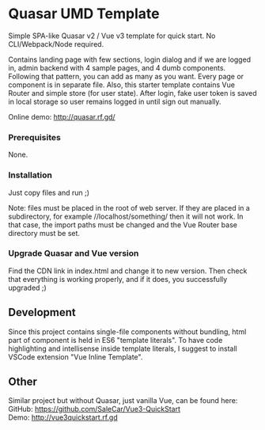 # Quasar UMD Template

Simple SPA-like Quasar v2 / Vue v3 template for quick start. 
No CLI/Webpack/Node required.

Contains landing page with few sections, login dialog and if we are logged in, admin backend with 4 sample pages, and 4 dumb components. Following that pattern, you can add as many as you want. Every page or component is in separate file. Also, this starter template contains Vue Router and simple store (for user state). After login, fake user token is saved in local storage so user remains logged in until sign out manually.

Online demo: http://quasar.rf.gd/


### Prerequisites

None.


### Installation

Just copy files and run ;)

Note: files must be placed in the root of web server. If they are placed in a subdirectory, for example //localhost/something/ then it will not work. In that case, the import paths must be changed and the Vue Router base directory must be set.


### Upgrade Quasar and Vue version

Find the CDN link in index.html and change it to new version.
Then check that everything is working properly, and if it does, you successfully upgraded ;)



## Development

Since this project contains single-file components without bundling, html part of component is held in ES6 "template literals".
To have code highlighting and intellisense inside template literals, I suggest to install VSCode extension "Vue Inline Template".



## Other

Similar project but without Quasar, just vanilla Vue, can be found here:  
GitHub: https://github.com/SaleCar/Vue3-QuickStart  
Demo: http://vue3quickstart.rf.gd